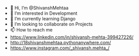 - 👋 Hi, I’m @ShivanshMehtaa
- 👀 I’m interested in Development
- 🌱 I’m currently learning Django 
- 💞️ I’m looking to collaborate on Projects
- 📫 How to reach me
- https://www.linkedin.com/in/shivansh-mehta-399427226/  
- http://18shivanshmehtaa.pythonanywhere.com/
- https://www.instagram.com/_shivansh.mehta_/


<!---
ShivanshMehtaa/ShivanshMehtaa is a ✨ special ✨ repository because its `README.md` (this file) appears on your GitHub profile.
You can click the Preview link to take a look at your changes.
--->
